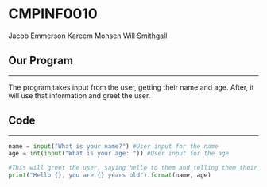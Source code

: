 # CMPINF0010

Jacob Emmerson
Kareem Mohsen
Will Smithgall


## Our Program
---
The program takes input from the user, getting their name and age. After, it will use that information and greet the user.

## Code
---
```python
name = input("What is your name?") #User input for the name 
age = int(input("What is your age: ")) #User input for the age

#This will greet the user, saying hello to them and telling them their age
print("Hello {}, you are {} years old").format(name, age)
```
